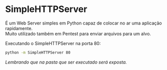 # SimpleHTTPServer

É um Web Server simples em Python capaz de colocar no ar uma aplicação rapidamente.  
Muito utilizado também em Pentest para enviar arquivos para um alvo.

Executando o SimpleHTTPServer na porta 80:

```bash
python -m SimpleHTTPServer 80
```
*Lembrando que na pasta que ser executado será exposta.*
